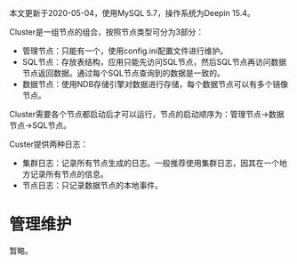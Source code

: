 本文更新于2020-05-04，使用MySQL 5.7，操作系统为Deepin 15.4。

Cluster是一组节点的组合，按照节点类型可分为3部分：

* 管理节点：只能有一个，使用config.ini配置文件进行维护。
* SQL节点：存放表结构，应用只能先访问SQL节点，然后SQL节点再访问数据节点返回数据。通过每个SQL节点查询到的数据是一致的。
* 数据节点：使用NDB存储引擎对数据进行存储，每个数据节点可以有多个镜像节点。

Cluster需要各个节点都启动后才可以运行，节点的启动顺序为：管理节点->数据节点->SQL节点。

Custer提供两种日志：

* 集群日志：记录所有节点生成的日志。一般推荐使用集群日志，因其在一个地方记录所有节点的信息。
* 节点日志：只记录数据节点的本地事件。

# 管理维护

暂略。
